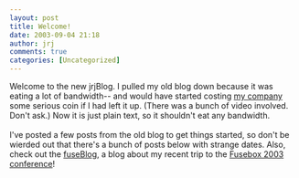 ```yaml
---
layout: post
title: Welcome!
date: 2003-09-04 21:18
author: jrj
comments: true
categories: [Uncategorized]
---
```

Welcome to the new jrjBlog. I pulled my old blog down because it was eating a lot of bandwidth-- and would have started costing <a href="http://www.criticaldomain.net" target="_blank">my company</a> some serious coin if I had left it up. (There was a bunch of video involved. Don't ask.)  Now it is just plain text, so it shouldn't eat any bandwidth.
<br />
<br />I've posted a few posts from the old blog to get things started, so don't be wierded out that there's a bunch of posts below with strange dates. Also, check out the <a href="http://www.jrj.org/fuseblog" target="_blank">fuseBlog</a>, a blog about my recent trip to the <a href="http://www.cfconf.org/fusebox2003/" target="_blank">Fusebox 2003 conference</a>!
